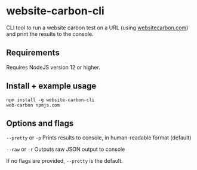 # website-carbon-cli

CLI tool to run a website carbon test on a URL (using [websitecarbon.com](https://www.websitecarbon.com/)) and print the results to the console.

## Requirements
Requires NodeJS version 12 or higher.

## Install + example usage
```
npm install -g website-carbon-cli
web-carbon npmjs.com
```

## Options and flags
`--pretty` or `-p`
Prints results to console, in human-readable format (default)

`--raw` or `-r` 
Outputs raw JSON output to console

If no flags are provided, `--pretty` is the default.


